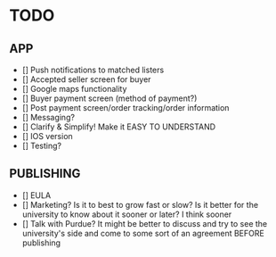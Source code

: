 # TODO

## APP

- [] Push notifications to matched listers
- [] Accepted seller screen for buyer
- [] Google maps functionality
- [] Buyer payment screen (method of payment?)
- [] Post payment screen/order tracking/order information
- [] Messaging?
- [] Clarify & Simplify! Make it EASY TO UNDERSTAND
- [] IOS version
- [] Testing?

## PUBLISHING

- [] EULA
- [] Marketing? Is it to best to grow fast or slow? Is it better for the university to know about it sooner or later? I think sooner
- [] Talk with Purdue? It might be better to discuss and try to see the university's side and come to some sort of an agreement BEFORE publishing
